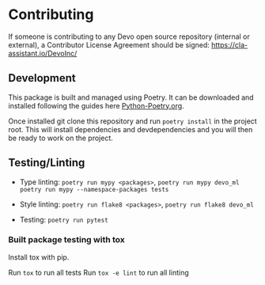 # Contributing

If someone is contributing to any Devo open source repository (internal or external), a Contributor License Agreement should be signed: https://cla-assistant.io/DevoInc/

## Development

This package is built and managed using Poetry. It can be downloaded and installed following the guides here [Python-Poetry.org](https://python-poetry.org/).

Once installed git clone this repository and run `poetry install` in the project root. This will install dependencies and devdependencies and you will then be ready to work on the project.

## Testing/Linting

- Type linting: `poetry run mypy <packages>`, `poetry run mypy devo_ml` `poetry run mypy --namespace-packages tests`

- Style linting: `poetry run flake8 <packages>`, `poetry run flake8 devo_ml`

- Testing: `poetry run pytest`

### Built package testing with tox

Install tox with pip.

Run `tox` to run all tests
Run `tox -e lint` to run all linting
